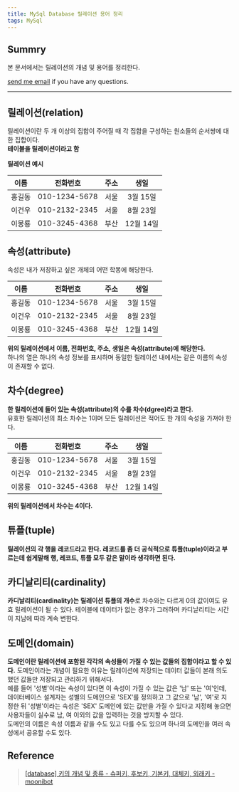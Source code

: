 ```yaml
---
title: MySql Database 릴레이션 용어 정리
tags: MySql
---
```


## Summry  

본 문서에서는 릴레이션의 개념 및 용어를 정리한다.    

[send me email](mailto:jewel7492@gmail.com) if you have any questions.

<!--more-->

---

## 릴레이션(relation)

릴레이션이란 두 개 이상의 집합이 주어질 때 각 집합을 구성하는 원소들의 순서쌍에 대한 집합이다.  
**테이블을 릴레이션이라고 함**  

**릴레이션 예시**  

|이름|전화번호|주소|생일|
|:--:|:-----:|:--:|:--:|
|홍길동|010-1234-5678|서울|3월 15일|
|이건우|010-2132-2345|서울|8월 23일|
|이몽룡|010-3245-4368|부산|12월 14일|

## 속성(attribute)

속성은 내가 저장하고 싶은 개체의 어떤 학몽에 해당한다.  

|이름|전화번호|주소|생일|
|:--:|:-----:|:--:|:--:|
|홍길동|010-1234-5678|서울|3월 15일|
|이건우|010-2132-2345|서울|8월 23일|
|이몽룡|010-3245-4368|부산|12월 14일|

**위의 릴레이션에서 이름, 전화번호, 주소, 생일은 속성(attribute)에 해당한다.**  
하나의 열은 하나의 속성 정보를 표시하며 동일한 릴레이션 내에서는 같은 이름의 속성이 존재할 수 없다.  

## 차수(degree)

**한 릴레이션에 들어 있는 속성(attribute)의 수를 차수(dgree)라고 한다.**  
유효한 릴레이션의 최소 차수는 1이며 모든 릴레이션은 적어도 한 개의 속성을 가져야 한다.  

|이름|전화번호|주소|생일|
|:--:|:-----:|:--:|:--:|
|홍길동|010-1234-5678|서울|3월 15일|
|이건우|010-2132-2345|서울|8월 23일|
|이몽룡|010-3245-4368|부산|12월 14일|

**위의 릴레이션에서 차수는 4이다.**  

## 튜플(tuple)

**릴레이션의 각 행을 레코드라고 한다. 레코드를 좀 더 공식적으로 튜플(tuple)이라고 부르는데 쉽게말해 행, 레코드, 튜플 모두 같은 말이라 생각하면 된다.**

## 카디날리티(cardinality)

**카디날리티(cardinality)는 릴레이션 튜플의 개수**로 차수와는 다르게 0의 값이여도 유효 릴레이션이 될 수 있다. 테이블에 데이터가 없는 경우가 그러하며 카디날리티는 시간이 지남에 따라 계속 변한다.  

## 도메인(domain)

**도메인이란 릴레이션에 포함된 각각의 속성들이 가질 수 있는 값들의 집합이라고 할 수 있다.** 도메인이라는 개념이 필요한 이유는 릴레이션에 저장되는 데이터 값들이 본래 의도했던 값들만 저장되고 관리하기 위해서다.  
예를 들어 '성별'이라는 속성이 있다면 이 속성이 가질 수 있는 값은 '남' 또는 '여'인데, 데이터베이스 설계자는 성별의 도메인으로 'SEX'를 정의하고 그 값으로 '남', '여'로 지정한 뒤 '성별'이라는 속성은 'SEX' 도메인에 있는 값만을 가질 수 있다고 지정해 놓으면 사용자들이 실수로 남, 여 이외의 값을 입력하는 것을 방지할 수 있다.  
도메인의 이름은 속성 이름과 같을 수도 있고 다를 수도 있으며 하나의 도메인을 여러 속성에서 공유할 수도 있다. 

## Reference

> [[database] 키의 개념 및 종류 - 슈퍼키, 후보키, 기본키, 대체키, 외래키 - moonibot](https://moonibot.tistory.com/61)   